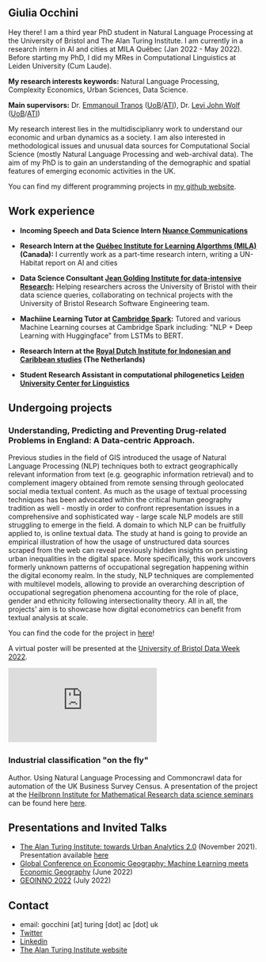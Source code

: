 
## Giulia Occhini

Hey there! I am a third year PhD student in Natural Language Processing at the University of Bristol and The Alan Turing Institute. I am currently in a research intern in AI and cities at MILA Québec (Jan 2022 - May 2022). Before starting my PhD, I did my MRes in Computational Linguistics at Leiden University (Cum Laude).

**My research interests keywords:** Natural Language Processing, Complexity Economics, Urban Sciences, Data Science.

**Main supervisors:** Dr. [Emmanouil Tranos](https://etranos.info/) ([UoB](https://www.bristol.ac.uk/people/person/Emmanouil-Tranos-b26cd054-b65e-438c-9a73-43d0ef833f8d/)/[ATI](https://www.turing.ac.uk/people/researchers/emmanouil-tranos)), Dr. [Levi John Wolf](https://www.ljwolf.org/) ([UoB](https://www.bristol.ac.uk/people/person/Levi-Wolf-6fd84b18-4172-4b27-aac9-55092de68fdc/)/[ATI](https://www.turing.ac.uk/people/researchers/levi-john-wolf))

My research interest lies in the multidisciplianry work to understand our economic and urban dynamics as a society. I am also interested in methodological issues and unusual data sources for Computational Social Science (mostly Natural Language Processing and web-archival data). The aim of my PhD is to gain an understanding of the demographic and spatial features of emerging economic activities in the UK.

You can find my different programming projects in [my github website](https://github.com/giuliaok).

## Work experience 

- **Incoming Speech and Data Science Intern [Nuance Communications](https://www.nuance.com/index.html)** 

- **Research Intern at the [Québec Institute for Learning Algorthms (MILA)](https://mila.quebec/en/) (Canada):** I currently work as a part-time research intern, writing a UN-Habitat report on AI and cities

- **Data Science Consultant [Jean Golding Institute for data-intensive Research](http://www.bristol.ac.uk/golding/):** Helping researchers across the University of Bristol with their data science queries, collaborating on technical projects with the University of Bristol Research Software Engineering team.

- **Machiine Learning Tutor at [Cambridge Spark](https://www.cambridgespark.com/?hsLang=en):** Tutored and various Machine Learning courses at Cambridge Spark including: "NLP + Deep Learning with Huggingface" from LSTMs to BERT. 

- **Research Intern at the [Royal Dutch Institute for Indonesian and Caribbean studies](https://www.kitlv.nl/) (The Netherlands)** 

- **Student Research Assistant in computational philogenetics [Leiden University Center for Linguistics](https://www.universiteitleiden.nl/en/research/research-projects/humanities/reconstructing-the-past-through-languages-of-the-present-the-lesser-sunda-islands)**

## Undergoing projects

### Understanding, Predicting and Preventing Drug-related Problems in England: A Data-centric Approach.

Previous studies in the field of GIS introduced the usage of Natural Language Processing (NLP) techniques
both to extract geographically relevant information from text (e.g. geographic information retrieval) and
to complement imagery obtained from remote sensing through geolocated social media textual content. As much as the usage of textual processing techniques
has been advocated within the critical human geography tradition as well - mostly in order to confront
representation issues in a comprehensive and sophisticated way  - large scale NLP models
are still struggling to emerge in the field. 
A domain to which NLP can be fruitfully applied to, is online textual data. The study at hand is
going to provide an empirical illustration of how the usage of unstructured data sources scraped from
the web can reveal previously hidden insights on persisting urban inequalities in the digital space. More
specifically, this work uncovers formerly unknown patterns of occupational segregation happening within
the digital economy realm. In the study, NLP techniques are complemented with multilevel models,
allowing to provide an overarching description of occupational segregation phenomena accounting for the
role of place, gender and ethnicity following intersectionality theory. All in all, the projects' aim is to
showcase how digital econometrics can benefit from textual analysis at scale.

You can find the code for the project in [here](https://github.com/giuliaok/companies_stats/blob/master/)! 

A virtual poster will be presented at the [University of Bristol Data Week 2022](http://www.bristol.ac.uk/golding/get-involved/data-week/).

![JGI Poster](https://github.com/giuliaok/giuliaok.github.io/blob/47e11fe08eec2a730c005fefa83dcc03a6dbbbf2/JGI%20Showcase%20Poster_whatisdatascienceandAI.pdf)

### Industrial classification "on the fly"

Author. Using Natural Language Processing and Commoncrawl data for automation of the UK Business Survey Census. A presentation of the project at the [Heilbronn Institute
for Mathematical Research data science seminars](https://www.bristol.ac.uk/golding/get-involved/workshops-and-seminars/bristol-data-science-seminars-2021--2022-/) can be found here [here](https://www.youtube.com/watch?v=LckMlbr1QUI).

## Presentations and Invited Talks 

- [The Alan Turing Institute: towards Urban Analytics 2.0](https://www.turing.ac.uk/events/towards-urban-analytics-20) (November 2021). Presentation available [here](https://www.youtube.com/watch?v=jiGVMN2kb14&t=188s)
- [Global Conference on Economic Geography: Machine Learning meets Economic Geography](http://www.gceg.org/SS02_02-Machine-Learning-Meets-Economic-Geography.php) (June 2022)
- [GEOINNO 2022](https://geoinno2022.com/) (July 2022)



## Contact

- email: gocchini [at] turing [dot] ac [dot] uk
- [Twitter](https://twitter.com/giuliaocchini)
- [Linkedin](https://www.linkedin.com/in/giulia-occhini-7a21b8122/)
- [The Alan Turing Institute website](https://www.turing.ac.uk/people/doctoral-students/giulia-occhini)
